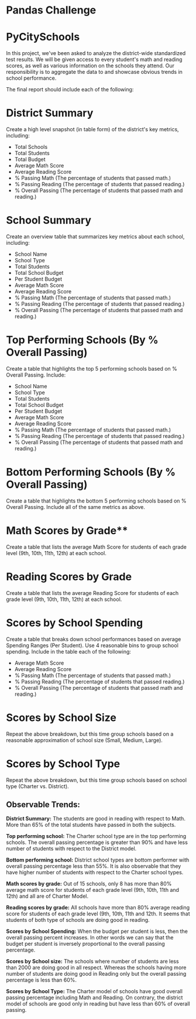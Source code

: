 # Pandas Challenge

# PyCitySchools


In this project, we've been asked to analyze the district-wide standardized test results. We will be given access to every student's math and reading scores, as well as various information on the schools they attend. Our responsibility is to aggregate the data to and showcase obvious trends in school performance.

The final report should include each of the following:

# District Summary

Create a high level snapshot (in table form) of the district's key metrics, including:

- Total Schools
- Total Students
- Total Budget
- Average Math Score
- Average Reading Score
- % Passing Math (The percentage of students that passed math.)
- % Passing Reading (The percentage of students that passed reading.)
- % Overall Passing (The percentage of students that passed math and reading.)


# School Summary

Create an overview table that summarizes key metrics about each school, including:

- School Name
- School Type
- Total Students
- Total School Budget
- Per Student Budget
- Average Math Score
- Average Reading Score
- % Passing Math (The percentage of students that passed math.)
- % Passing Reading (The percentage of students that passed reading.)
- % Overall Passing (The percentage of students that passed math and reading.)


# Top Performing Schools (By % Overall Passing)

Create a table that highlights the top 5 performing schools based on % Overall Passing. Include:

- School Name
- School Type
- Total Students
- Total School Budget
- Per Student Budget
- Average Math Score
- Average Reading Score
- % Passing Math (The percentage of students that passed math.)
- % Passing Reading (The percentage of students that passed reading.)
- % Overall Passing (The percentage of students that passed math and reading.)


# Bottom Performing Schools (By % Overall Passing)

Create a table that highlights the bottom 5 performing schools based on % Overall Passing. Include all of the same metrics as above.


# Math Scores by Grade**

Create a table that lists the average Math Score for students of each grade level (9th, 10th, 11th, 12th) at each school.


# Reading Scores by Grade

Create a table that lists the average Reading Score for students of each grade level (9th, 10th, 11th, 12th) at each school.


# Scores by School Spending

Create a table that breaks down school performances based on average Spending Ranges (Per Student). Use 4 reasonable bins to group school spending. Include in the table each of the following:

- Average Math Score
- Average Reading Score
- % Passing Math (The percentage of students that passed math.)
- % Passing Reading (The percentage of students that passed reading.)
- % Overall Passing (The percentage of students that passed math and reading.)


# Scores by School Size

Repeat the above breakdown, but this time group schools based on a reasonable approximation of school size (Small, Medium, Large).


# Scores by School Type

Repeat the above breakdown, but this time group schools based on school type (Charter vs. District).


## Observable Trends:

**District Summary:** The students are good in reading with respect to Math. More than 65% of the total students have passed in both the subjects.

**Top performing school:** The Charter school type are in the top performing schools. The overall passing percentage is greater than 90% and have less number of students with respect to the District model.

**Bottom performing school:** District school types are bottom performer with overall passing percentage less than 55%. It is also observable that they have higher number of students with respect to the Charter school types.

**Math scores by grade:** Out of 15 schools, only 8 has more than 80% average math score for students of each grade level (9th, 10th, 11th and 12th) and all are of Charter Model.

**Reading scores by grade:** All schools have more than 80% average reading score for students of each grade level (9th, 10th, 11th and 12th. It seems that students of both type of schools are doing good in reading.

**Scores by School Spending:** When the budget per student is less, then the overall passing percent increases. In other words we can say that the budget per student is inversely proportional to the overall passing percentage.

**Scores by School size:** The schools where number of students are less than 2000 are doing good in all respect. Whereas the schools having more number of students are doing good in Reading only but the overall passing percentage is less than 60%.

**Scores by School Type:** The Charter model of schools have good overall passing percentage including Math and Reading. On contrary, the district model of schools are good only in reading but have less than 60% of overall passing.
